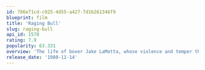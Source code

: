 ```yaml
---
id: 786e71cd-c925-4d55-a427-7d1b261346f9
blueprint: film
title: 'Raging Bull'
slug: raging-bull
api_id: 1578
rating: 7.9
popularity: 63.331
overview: 'The life of boxer Jake LaMotta, whose violence and temper that led him to the top in the ring destroyed his life outside of it.'
release_date: '1980-11-14'
---
```

